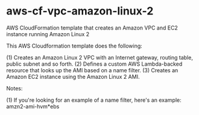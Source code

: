 # aws-cf-vpc-amazon-linux-2
AWS CloudFormation template that creates an Amazon VPC and EC2 instance running Amazon Linux 2

This AWS Cloudformation template does the following:

(1) Creates an Amazon Linux 2 VPC with an Internet gateway, routing table, public subnet and so forth.
(2) Defines a custom AWS Lambda-backed resource that looks up the AMI based on a name filter.
(3) Creates an Amazon EC2 instance using the Amazon Linux 2 AMI.

Notes:

(1) If you're looking for an example of a name filter, here's an example: amzn2-ami-hvm*ebs
